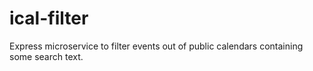 # ical-filter

Express microservice to filter events out of public calendars containing some search text.

